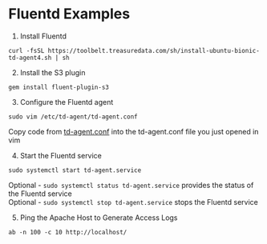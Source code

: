 # Fluentd Examples

1. Install Fluentd

```curl -fsSL https://toolbelt.treasuredata.com/sh/install-ubuntu-bionic-td-agent4.sh | sh```

2. Install the S3 plugin

```gem install fluent-plugin-s3```

3. Configure the Fluentd agent

```sudo vim /etc/td-agent/td-agent.conf```

Copy code from [td-agent.conf](https://github.com/ev2900/Fluentd_Examples/blob/main/td-agent.conf) into the td-agent.conf file you just opened in vim

4. Start the Fluentd service

```sudo systemctl start td-agent.service```

Optional - ```sudo systemctl status td-agent.service``` provides the status of the Fluentd service <br />
Optional - ```sudo systemctl stop td-agent.service``` stops the Fluentd service

5. Ping the Apache Host to Generate Access Logs

```ab -n 100 -c 10 http://localhost/```
